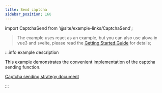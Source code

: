 ```yaml
---
title: Send captcha
sidebar_position: 160
---
```


import CaptchaSend from '@site/example-links/CaptchaSend';

> The example uses react as an example, but you can also use alova in vue3 and svelte, please read the [Getting Started Guide](/tutorial/getting-started/overview) for details;

<CaptchaSend></CaptchaSend>

:::info example description

This example demonstrates the convenient implementation of the captcha sending function.

[Captcha sending strategy document](/tutorial/strategy/useCaptcha)

:::
